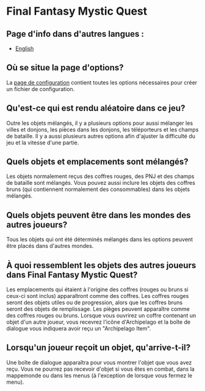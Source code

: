 # Final Fantasy Mystic Quest

## Page d'info dans d'autres langues :
* [English](/games/Final%20Fantasy%20Mystic%20Quest/info/en)

## Où se situe la page d'options?

La [page de configuration](../player-options) contient toutes les options nécessaires pour créer un fichier de configuration.

## Qu'est-ce qui est rendu aléatoire dans ce jeu?

Outre les objets mélangés, il y a plusieurs options pour aussi mélanger les villes et donjons, les pièces dans les donjons, les téléporteurs et les champs de bataille.
Il y a aussi plusieurs autres options afin d'ajuster la difficulté du jeu et la vitesse d'une partie.

## Quels objets et emplacements sont mélangés?

Les objets normalement reçus des coffres rouges, des PNJ et des champs de bataille sont mélangés. Vous pouvez aussi
inclure les objets des coffres bruns (qui contiennent normalement des consommables) dans les objets mélangés.

## Quels objets peuvent être dans les mondes des autres joueurs?

Tous les objets qui ont été déterminés mélangés dans les options peuvent être placés dans d'autres mondes.

## À quoi ressemblent les objets des autres joueurs dans Final Fantasy Mystic Quest?

Les emplacements qui étaient à l'origine des coffres (rouges ou bruns si ceux-ci sont inclus) apparaîtront comme des coffres.
Les coffres rouges seront des objets utiles ou de progression, alors que les coffres bruns seront des objets de remplissage.
Les pièges peuvent apparaître comme des coffres rouges ou bruns.
Lorsque vous ouvrirez un coffre contenant un objet d'un autre joueur, vous recevrez l'icône d'Archipelago et
la boîte de dialogue vous indiquera avoir reçu un "Archipelago Item".


## Lorsqu'un joueur reçoit un objet, qu'arrive-t-il?

Une boîte de dialogue apparaîtra pour vous montrer l'objet que vous avez reçu. Vous ne pourrez pas recevoir d'objet si vous êtes
en combat, dans la mappemonde ou dans les menus (à l'exception de lorsque vous fermez le menu).
